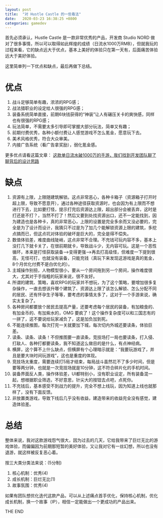 ```yaml
---
layout: post
title:  "对 Hustle Castle 的一些看法"
date:   2020-03-23 16:38:25 +0800
categories: gamedev
---
```


首先必须承认，Hustle Castle 是一款非常优秀的产品，开发商 Studio NORD 做对了很多事情，所以可以取得如此辉煌的成绩（日流水1000万RMB），但就我玩的过程来看，它的缺点远大于优点，基本上美好的体验只在第一天有，后面痛苦体验远大于美好体验。

这里简单列一下优点和缺点，最后再做下总结。

# 优点
1. 战斗足够简单有趣，浓浓的RPG感；
2. 战法猎职业的设定给人很强的RPG感；
3. 装备系统简单直接，前期6块钱获得的“神装”让人有碾压关卡的爽快感，同样也有很强的RPG感；
4. 玩法简单，不需要太多引导即可掌握大部分玩法，简单又有趣；
5. 前期付费优秀，各种小额付费让人感觉游戏不怎么氪金，愿意玩下去。
6. 美术风格优秀，符合大众审美。
7. 内接广告系统（看广告拿奖励），弱化氪金感。

更多优点请看这篇文章：
[这款单日流水破1000万的手游，我们找到开发团队聊了聊背后的设计思路](https://mp.weixin.qq.com/s/c7SONnzEbPS85qFLG-7nEQ)

# 缺点
1. 资源有上限，上限随建筑解锁。这点非常恶心，各种卡箱子（资源箱子打开时超上限，导致不愿意开），通过各种途径获取资源时，也会因为有上限而不想进行下去，比如要打怪，提示打完后资源达上限，超出部分会被丢弃，这时是打还是不打？，当然不打了！然后又要到处找资源出口，还不一定能找到，因为建造也是各种卡，真的非常恶心，上限的设置是完全多余而又没必要的，完全是为了设计而设计，我猜只不过是为了加几个能解锁资源上限的建筑，多挖点搞而已，但这点坑对体验的破坏是巨大的，完全是得不偿失。
2. 数值体验差，难度曲线陡峭，这点非常不合理。不充钱可玩内容不多，基本上没打几下就卡关了，在很前期就卡，导致战斗少，无内容可玩。这是一个恶性循环，本来是打怪获取装备-->变得更强-->再去打高级怪，但难度一下提到很高，无怪可打，也就没有装备，只能充钱（真玩下来发现这游戏是真的氪金，8个月优化付费不是白优化的）。
3. 主城操作别扭，人物模型很小，要从一个房间拖到另一个房间，操作难度很大，尤其对于手指粗的玩家来说，很不友好。
4. 所谓的建筑、策略，喜欢RPG的玩家并不想玩，为了这个策略，要增加很多复杂操作，一直去想该升哪个建筑了、资源达上限了该怎么解锁、怎么分配不同的居民、还有怀孕生子等等，要考虑的事情太多了，这对于一个手游来说，确实太复杂了。
5. 各种房间都要放个居民去提高产量，还要考虑每个居民的装备，有加粮食的、有加金币的、有加紫水的，OMG 要疯了！这个操作复杂度可以和三国志有的一拼了，这不要说给玩家减负了，这是加负加到死。
6. 不能连续推图，每次打完一关就要加下城，每次切内外城还要读条，体验巨差。
7. 读条、读条、读条！不但推图要一直读条，竞技场打一局也要读条，打入侵、打敌人、各种打都要读条，我不知道这么做目的是什么，有点神经病。
8. 横屏，这个算不上什么缺点，但横屏有个心理暗示就是：“我要玩游戏了，并且是要大块时间玩游戏”，这也是重度的体现。
9. 竞技场太重度，需要连续打5局才结束，每局战斗虽然花不了多少时间，但是要等两分钟，也就是一次竞技场就是10分钟，这不符合碎片化的手机时间。
10. 装备界面反人类，操作体验差，UI都特别小，没有职业设定，所有装备混一起，想根据职业筛选，不好意思，针尖大的按钮去点吧，点死你。
11. 不充钱后，基本感受不到战力的提升，完全不想上线玩，因为知道上线也就那样了，没有下面反馈。
12. 非放置类游戏，导致下线后几乎没有收益，建造带来的收益完全没有感觉，建造体验差。

# 总结
整体来说，我对这款游戏怨气很大，因为过去的几天，它给我带来了巨烂无比的游戏体验，而偏偏因为前期那短暂的美好体验，又让我对它有一丝幻想，所以也没有退游，就这样被反复恶心着。

按三大类分类法来说：(5分制)
1. 核心机制：优秀(4)
2. 成长机制：巨烂无比(1)
3. 故事氛围：优秀(4)

如果有团队想优化迭代这款产品，可以从上述痛点首手优化，保持核心机制，优化成长机制，换一个故事（IP），相信一定能做出一个更成功的产品出来。

THE END
